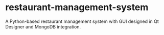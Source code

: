 # restaurant-management-system
A Python-based restaurant management system with GUI designed in Qt Designer and MongoDB integration.
